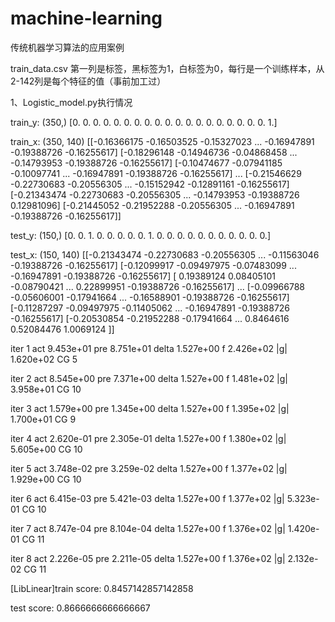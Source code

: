 # machine-learning
传统机器学习算法的应用案例

train_data.csv
第一列是标签，黑标签为1，白标签为0，每行是一个训练样本，从2-142列是每个特征的值（事前加工过）

1、Logistic_model.py执行情况

train_y:  (350,) [0. 0. 0. 0. 0. 0. 0. 0. 0. 0. 0. 0. 0. 0. 0. 0. 0. 0. 0. 1.]

train_x:  (350, 140) [[-0.16366175 -0.16503525 -0.15327023 ... -0.16947891 -0.19388726
  -0.16255617]
 [-0.18296148 -0.14946736 -0.04868458 ... -0.14793953 -0.19388726
  -0.16255617]
 [-0.10474677 -0.07941185 -0.10097741 ... -0.16947891 -0.19388726
  -0.16255617]
 ...
 [-0.21546629 -0.22730683 -0.20556305 ... -0.15152942 -0.12891161
  -0.16255617]
 [-0.21343474 -0.22730683 -0.20556305 ... -0.14793953 -0.19388726
   0.12981096]
 [-0.21445052 -0.21952288 -0.20556305 ... -0.16947891 -0.19388726
  -0.16255617]]
  
test_y:  (150,) [0. 0. 1. 0. 0. 0. 0. 0. 1. 0. 0. 0. 0. 0. 0. 0. 0. 0. 0. 0.]

test_x:  (150, 140) [[-0.21343474 -0.22730683 -0.20556305 ... -0.11563046 -0.19388726
  -0.16255617]
 [-0.12099917 -0.09497975 -0.07483099 ... -0.16947891 -0.19388726
  -0.16255617]
 [ 0.19389124  0.08405101 -0.08790421 ...  0.22899951 -0.19388726
  -0.16255617]
 ...
 [-0.09966788 -0.05606001 -0.17941664 ... -0.16588901 -0.19388726
  -0.16255617]
 [-0.11287297 -0.09497975 -0.11405062 ... -0.16947891 -0.19388726
  -0.16255617]
 [-0.20530854 -0.21952288 -0.17941664 ...  0.8464616   0.52084476
   1.0069124 ]]
   
 
iter  1 act 9.453e+01 pre 8.751e+01 delta 1.527e+00 f 2.426e+02 |g| 1.620e+02 CG   5

iter  2 act 8.545e+00 pre 7.371e+00 delta 1.527e+00 f 1.481e+02 |g| 3.958e+01 CG  10

iter  3 act 1.579e+00 pre 1.345e+00 delta 1.527e+00 f 1.395e+02 |g| 1.700e+01 CG   9

iter  4 act 2.620e-01 pre 2.305e-01 delta 1.527e+00 f 1.380e+02 |g| 5.605e+00 CG  10

iter  5 act 3.748e-02 pre 3.259e-02 delta 1.527e+00 f 1.377e+02 |g| 1.929e+00 CG  10

iter  6 act 6.415e-03 pre 5.421e-03 delta 1.527e+00 f 1.377e+02 |g| 5.323e-01 CG  10

iter  7 act 8.747e-04 pre 8.104e-04 delta 1.527e+00 f 1.376e+02 |g| 1.420e-01 CG  11

iter  8 act 2.226e-05 pre 2.211e-05 delta 1.527e+00 f 1.376e+02 |g| 2.132e-02 CG  11

[LibLinear]train score:  0.8457142857142858

test score:  0.8666666666666667

